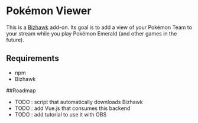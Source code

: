 ﻿# Pokémon Viewer
This is a [Bizhawk](https://github.com/TASVideos/BizHawk) add-on. Its goal is to add a view of your Pokémon Team to your stream while you play Pokémon Emerald (and other games in the future).


## Requirements
- npm
- Bizhawk

##Roadmap
- TODO : script that automatically downloads Bizhawk
- TODO : add Vue.js that consumes this backend
- TODO : add tutorial to use it with OBS

